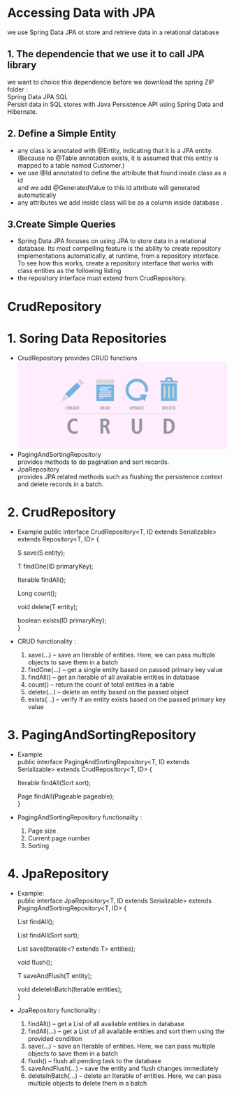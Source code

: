 # Accessing Data with JPA
we use Spring Data JPA ot store and retrieve data in a relational database 
## 1. The dependencie that we use it to call JPA library
we want to choice this dependencie before we download the spring ZIP folder :   
Spring Data JPA SQL  
Persist data in SQL stores with Java Persistence API using Spring Data and Hibernate. 
## 2. Define a Simple Entity   
* any class is annotated with @Entity, indicating that it is a JPA entity. (Because no @Table annotation exists, it is assumed that this entity is mapped to a table named Customer.)  
* we use @Id annotated to define the attribute that found inside class as a id   
and we add @GeneratedValue to this id attribute will generated automatically   
* any attributes we add inside class will be as a column inside database .
## 3.Create Simple Queries   
  * Spring Data JPA focuses on using JPA to store data in a relational database. Its most compelling feature is the ability to create repository implementations automatically, at runtime, from a repository interface.  
  To see how this works, create a repository interface that works with class entities as the following listing  
* the repository interface must extend from CrudRepository.

# CrudRepository 
# 1. Soring Data Repositories  
* CrudRepository provides CRUD functions      
![](image/crud.webp)  
* PagingAndSortingRepository   
    provides methods to do pagination and sort records. 
* JpaRepository  
    provides JPA related methods such as flushing the persistence context and delete records in a batch. 
# 2. CrudRepository 
* Example 
    public  interface CrudRepository<T, ID extends Serializable>
  extends Repository<T, ID> {  

    <Sextends T>  S save(S entity);  

    T findOne(ID primaryKey);  

    Iterable<T> findAll();  

    Long count();  

    void delete(T entity);  

    boolean exists(ID primaryKey);  
}  
* CRUD functionality :  
    1. save(…) – save an Iterable of entities. Here, we can pass multiple objects to save them in a batch
    2. findOne(…) – get a single entity based on passed primary key value
    3. findAll() – get an Iterable of all available entities in database
    4. count() – return the count of total entities in a table
    5. delete(…) – delete an entity based on the passed object
    6. exists(…) – verify if an entity exists based on the passed primary key value

# 3. PagingAndSortingRepository
* Example  
    public interface PagingAndSortingRepository<T, ID extends Serializable>
  extends CrudRepository<T, ID> {  

    Iterable<T> findAll(Sort sort);  

    Page<T> findAll(Pageable pageable);  
}  
* PagingAndSortingRepository functionality :  
    1. Page size
    2. Current page number
    3. Sorting
# 4. JpaRepository 
* Example:  
    public interface JpaRepository<T, ID extends Serializable> extends
  PagingAndSortingRepository<T, ID> {  

    List<T> findAll();  

    List<T> findAll(Sort sort);  
  
    List<T> save(Iterable<? extends T> entities);  

    void flush();  

    T saveAndFlush(T entity);  

    void deleteInBatch(Iterable<T> entities);  
}    
* JpaRepository functionality :  
    1. findAll() – get a List of all available entities in database
    2. findAll(…) – get a List of all available entities and sort them using the provided condition
    3. save(…) – save an Iterable of entities. Here, we can pass multiple objects to save them in a batch
    4. flush() – flush all pending task to the database
    5. saveAndFlush(…) – save the entity and flush changes immediately
    6. deleteInBatch(…) – delete an Iterable of entities. Here, we can pass multiple objects to delete them in a batch


 


